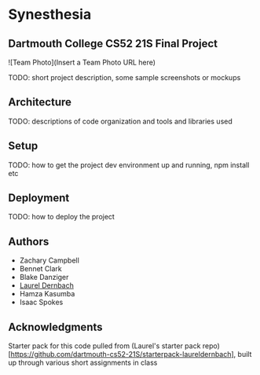 # Synesthesia
## Dartmouth College CS52 21S Final Project

![Team Photo](Insert a Team Photo URL here)

TODO: short project description, some sample screenshots or mockups

## Architecture

TODO:  descriptions of code organization and tools and libraries used

## Setup

TODO: how to get the project dev environment up and running, npm install etc

## Deployment

TODO: how to deploy the project

## Authors

* Zachary Campbell
* Bennet Clark
* Blake Danziger
* [Laurel Dernbach](http://laureldernbach.me/)
* Hamza Kasumba
* Isaac Spokes

## Acknowledgments

Starter pack for this code pulled from (Laurel's starter pack repo)[https://github.com/dartmouth-cs52-21S/starterpack-laureldernbach], built up through various short assignments in class
